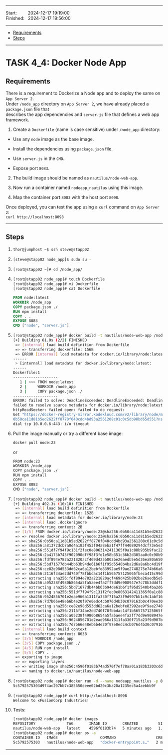 
------------------------------

Start: &nbsp;&nbsp;&nbsp;&nbsp;&nbsp;&nbsp;&nbsp;&nbsp;2024-12-17 19:19:00  
Finished: &nbsp;&nbsp;2024-12-17 19:56:00

------------------------------

- [Requirements](#requirements)
- [Steps](#steps)

------------------------------

# TASK 4_4: Docker Node App

## Requirements

There is a requirement to Dockerize a Node app and to deploy the same on `App Server 2`.  
Under `/node_app` directory on `App Server 2`, we have already placed a `package.json` file that   
describes the app dependencies and `server.js` file that defines a web app framework.  

1. Create a `Dockerfile` (name is case sensitive) under `/node_app` directory:

  - Use any `node` image as the base image.
  
  - Install the dependencies using `package.json` file.
  
  - Use `server.js` in the `CMD`.
  
  - Expose port `8083`.  

2. The build image should be named as `nautilus/node-web-app`.

3. Now run a container named `nodeapp_nautilus` using this image.

4. Map the container port `8083` with the host port `8098`.

Once deployed, you can test the app using a `curl` command on `App Server 2`:  
`curl http://localhost:8098`

------------------------------

## Steps

1. ```bash
   thor@jumphost ~$ ssh steve@stapp02
   ```
2. ```bash
   [steve@stapp02 node_app]$ sudo su -
   ```
3. ```bash
   [root@stapp02 ~]# cd /node_app/
   ```
4. ```bash
   [root@stapp02 node_app]# touch Dockerfile  
   [root@stapp02 node_app]# vi Dockerfile   
   [root@stapp02 node_app]# cat Dockerfile
   ```
   ```dockerfile
   FROM node:latest
   WORKDIR /node_app
   COPY package.json ./
   RUN npm install
   COPY . .
   EXPOSE 8083
   CMD ["node", "server.js"]
   ```
5. ```bash
   [root@stapp02 node_app]# docker build -t nautilus/node-web-app /node_app
   [+] Building 61.0s (2/2) FINISHED                                                                           docker:default
    => [internal] load build definition from Dockerfile                                                                  0.0s
    => => transferring dockerfile: 156B                                                                                  0.0s
    => ERROR [internal] load metadata for docker.io/library/node:latest                                                 60.9s
   ------
    > [internal] load metadata for docker.io/library/node:latest:
   ------
   Dockerfile:1
   --------------------
      1 | >>> FROM node:latest
      2 |     WORKDIR /node_app
      3 |     COPY package.json ./
   --------------------
   ERROR: failed to solve: DeadlineExceeded: DeadlineExceeded: DeadlineExceeded: node:latest:  
   failed to resolve source metadata for docker.io/library/node:latest: failed to copy:  
   httpReadSeeker: failed open: failed to do request:  
   Get "https://docker-registry-mirror.kodekloud.com/v2/library/node/manifests/sha256:  
   0b50ca11d81b5ed2622ff8770f040cdd4bd93a2561208c01c0c5db98bd65d551?ns=docker.io":  
   dial tcp 10.0.0.6:443: i/o timeout
   ```
6. Pull the image manually or try a different base image:
   ```bash
   docker pull node:23
   ```
   or
   ```bash
   FROM node:23
   WORKDIR /node_app
   COPY package.json ./
   RUN npm install
   COPY . .
   EXPOSE 8083
   CMD ["node", "server.js"]
   ```
7. ```bash
   [root@stapp02 node_app]# docker build -t nautilus/node-web-app /node_app
   [+] Building 402.3s (10/10) FINISHED                                                                        docker:default
    => [internal] load build definition from Dockerfile                                                                  0.0s
    => => transferring dockerfile: 152B                                                                                  0.0s
    => [internal] load metadata for docker.io/library/node:23                                                          120.9s
    => [internal] load .dockerignore                                                                                     0.0s
    => => transferring context: 2B                                                                                       0.0s
    => [1/5] FROM docker.io/library/node:23@sha256:0b50ca11d81b5ed2622ff8770f040cdd4bd93a2561208c01c0c5db98bd65d551    176.1s
    => => resolve docker.io/library/node:23@sha256:0b50ca11d81b5ed2622ff8770f040cdd4bd93a2561208c01c0c5db98bd65d551      0.0s
    => => sha256:0b50ca11d81b5ed2622ff8770f040cdd4bd93a2561208c01c0c5db98bd65d551 6.41kB / 6.41kB                        0.0s
    => => sha256:a81372dcb7a0d4a183f453f04a8eba1f47ff44089294dcf73e5e368ec56d58d4 2.49kB / 2.49kB                        0.0s
    => => sha256:551df7f94f9c131f2fec0e8063142411365f0a1c88b935b9fac22be91af227e0 64.39MB / 64.39MB                     31.7s
    => => sha256:2a4173b745f902090dff98f3fe1e58b351c36b2d305aa0c0c98b910fdbfcad7e 6.39kB / 6.39kB                        0.0s
    => => sha256:fdf894e782a221820acf469d425b802be26aedb5e5d26ea80a650ff6a974d488 48.50MB / 48.50MB                     31.2s
    => => sha256:5bd71677db44bb63b94de61b6f1f95d5540b4ba2d6a8a6bc4d19f422b25e0c2b 23.87MB / 23.87MB                     30.7s
    => => sha256:ce82e98d553dd62ca6a12bebfe83992ae9f9ae2748275e74b66a68cc094f868b 211.31MB / 211.31MB                   64.1s
    => => sha256:2116f34ae2dd740f78fbbdac14f1b565757125065fbeca415c99d3e095443b41 3.33kB / 3.33kB                       61.3s
    => => extracting sha256:fdf894e782a221820acf469d425b802be26aedb5e5d26ea80a650ff6a974d488                             6.0s
    => => sha256:a05238f4980b8654a5fa5aee4fa2ff7dd9e908947e7c78b3dddf1b5b369716bf 56.89MB / 56.89MB                     63.0s
    => => extracting sha256:5bd71677db44bb63b94de61b6f1f95d5540b4ba2d6a8a6bc4d19f422b25e0c2b                             1.7s
    => => extracting sha256:551df7f94f9c131f2fec0e8063142411365f0a1c88b935b9fac22be91af227e0                             8.0s
    => => sha256:9624856701e2eae966a1311fa330f715a23f9d907bb1c9c1abf164680725f1d6 1.25MB / 1.25MB                       91.8s
    => => sha256:7d7b66e48eb6b4e20f97e0edc4cb076d4b30c079163b0c470ee30ca52a7887bb 446B / 446B                           93.1s
    => => extracting sha256:ce82e98d553dd62ca6a12bebfe83992ae9f9ae2748275e74b66a68cc094f868b                            20.9s
    => => extracting sha256:2116f34ae2dd740f78fbbdac14f1b565757125065fbeca415c99d3e095443b41                            16.2s
    => => extracting sha256:a05238f4980b8654a5fa5aee4fa2ff7dd9e908947e7c78b3dddf1b5b369716bf                             7.6s
    => => extracting sha256:9624856701e2eae966a1311fa330f715a23f9d907bb1c9c1abf164680725f1d6                            21.6s
    => => extracting sha256:7d7b66e48eb6b4e20f97e0edc4cb076d4b30c079163b0c470ee30ca52a7887bb                            21.9s
    => [internal] load build context                                                                                     0.0s
    => => transferring context: 863B                                                                                     0.0s
    => [2/5] WORKDIR /node_app                                                                                          26.9s
    => [3/5] COPY package.json ./                                                                                       21.6s
    => [4/5] RUN npm install                                                                                            24.7s
    => [5/5] COPY . .                                                                                                   21.9s 
    => exporting to image                                                                                               10.0s 
    => => exporting layers                                                                                               9.9s 
    => => writing image sha256:4596f0183b74ad570f7ef78aa01a183b3203cdddb815296f5e5d2f58b4388fc6                          0.0s 
    => => naming to docker.io/nautilus/node-web-app 
   ```
8. ```bash
   [root@stapp02 node_app]# docker run -d --name nodeapp_nautilus -p 8098:8083 nautilus/node-web-app
   5c5792575303d974ac207bb7c385650eeee02bd20c3ba20a1235ec5a4aebbb9f
   ```
9. ```bash
   [root@stapp02 node_app]# curl http://localhost:8098
   Welcome to xFusionCorp Industries!
   ```
10. Tests:
    ```bash
    [root@stapp02 node_app]# docker images
    REPOSITORY              TAG       IMAGE ID       CREATED         SIZE
    nautilus/node-web-app   latest    4596f0183b74   5 minutes ago   1.13GB
    [root@stapp02 node_app]# docker ps -a
    CONTAINER ID   IMAGE                   COMMAND                  CREATED         STATUS              PORTS                    NAMES
    5c5792575303   nautilus/node-web-app   "docker-entrypoint.s…"   2 minutes ago   Up About a minute   0.0.0.0:8098->8083/tcp   nodeapp_nautilus
    ```
[//]: # ( You have successfully completed the challenge.Results have been saved. Ref ID:6481fbd05aecb08e6658f91e )
------------------------------



